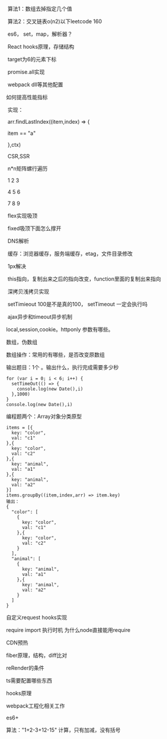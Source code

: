 

​    	算法1：数组去掉指定几个值

​    	算法2：交叉链表o(n2)以下leetcode 160

​	es6， set，map，解析器？

​        React hooks原理，存储结构

​	target为6的元素下标

​	promise.all实现		

​	webpack dll等其他配置

  如何提高性能指标

​	实现：

​       arr.findLastIndex((item,index) => {

​            item == "a"

​       },ctx)


​	CSR,SSR

​	n*n矩阵螺行遍历

​		1 2 3

​		4 5 6

​		7 8 9

​	flex实现吸顶

​	fixed吸顶下面怎么撑开

​	DNS解析

​	缓存：浏览器缓存，服务端缓存，etag，文件目录修改

​	1px解决

​	this指向，复制出来之后的指向改变，function里面的复制出来指向

​	深拷贝浅拷贝实现

​	setTimieout 100是不是真的100， setTimeout 一定会执行吗

​	ajax异步和timeout异步机制


local,session,cookie。httponly  参数有哪些。

数组，伪数组

数组操作：常用的有哪些，是否改变原数组

输出题目：1个  。输出什么，执行完成需要多少秒

```
for (var i = 0; i < 6; i++) {
  setTimeOut(() => {
    console.log(new Date(),i)
  },1000)
}
console.log(new Date(),i)
```

编程题两个：Array对象分类原型

```
items = [{
  key: "color",
  val: "c1"
},{
  key: "color",
  val: "c2"
},{
  key: "animal",
  val: "a1"
},{
  key: "animal",
  val: "a2"
}]
items.groupBy((item,index,arr) => item.key)
输出：
{
  "color": [
    {
      key: "color",
      val: "c1"
    },{
      key: "color",
      val: "c2"
    }
  ],
  "animal": [
    {
      key: "animal",
      val: "a1"
    },{
      key: "animal",
      val: "a2"
    }
  ]
}
```

自定义request hooks实现

require import  执行时机   为什么node直接能用require

CDN预热

fiber原理，结构，diff比对

reRender的条件

ts需要配置哪些东西

hooks原理

webpack工程化相关工作

es6+

算法："1+2-3+12-15" 计算，只有加减，没有括号









